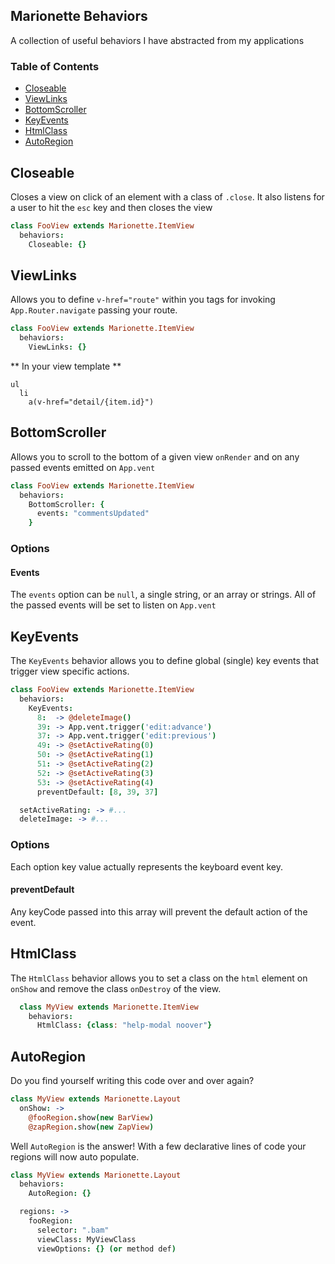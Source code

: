 Marionette Behaviors
--------

A collection of useful behaviors I have abstracted from my applications

### Table of Contents

  * [Closeable](#closeable)
  * [ViewLinks](#viewlinks)
  * [BottomScroller](#bottomscroller)
  * [KeyEvents](#keyevents)
  * [HtmlClass](#htmlclass)
  * [AutoRegion](#autoregion)

## Closeable

Closes a view on click of an element with a class of `.close`. It also listens for a user to hit the `esc` key and then closes the view

```coffeescript
class FooView extends Marionette.ItemView
  behaviors:
    Closeable: {}
```

## ViewLinks

Allows you to define `v-href="route"` within you tags for invoking `App.Router.navigate` passing your route.

```coffeescript
class FooView extends Marionette.ItemView
  behaviors:
    ViewLinks: {}
```

** In your view template **
```jade
ul
  li
    a(v-href="detail/{item.id}")
```

## BottomScroller

Allows you to scroll to the bottom of a given view `onRender` and on any passed events emitted on `App.vent`

```coffeescript
class FooView extends Marionette.ItemView
  behaviors:
    BottomScroller: {
      events: "commentsUpdated"
    }
```

### Options

#### Events
  The `events` option can be `null`, a single string, or an array or strings.
  All of the passed events will be set to listen on `App.vent`

## KeyEvents

The `KeyEvents` behavior allows you to define global (single) key events that trigger view specific actions.

```coffeescript
class FooView extends Marionette.ItemView
  behaviors:
    KeyEvents:
      8:  -> @deleteImage()
      39: -> App.vent.trigger('edit:advance')
      37: -> App.vent.trigger('edit:previous')
      49: -> @setActiveRating(0)
      50: -> @setActiveRating(1)
      51: -> @setActiveRating(2)
      52: -> @setActiveRating(3)
      53: -> @setActiveRating(4)
      preventDefault: [8, 39, 37]

  setActiveRating: -> #...
  deleteImage: -> #...
```

### Options
Each option key value actually represents the keyboard event key.

#### preventDefault
Any keyCode passed into this array will prevent the default action of the event.

## HtmlClass

The `HtmlClass` behavior allows you to set a class on the `html` element on `onShow` and remove the class `onDestroy` of the view.

```coffeescript
  class MyView extends Marionette.ItemView
    behaviors:
      HtmlClass: {class: "help-modal noover"}
```

## AutoRegion

Do you find yourself writing this code over and over again?

```coffeescript
class MyView extends Marionette.Layout
  onShow: ->
    @fooRegion.show(new BarView)
    @zapRegion.show(new ZapView)
```

Well `AutoRegion` is the answer!
With a few declarative lines of code your regions will now auto populate.

```coffeescript
class MyView extends Marionette.Layout
  behaviors:
    AutoRegion: {}

  regions: ->
    fooRegion:
      selector: ".bam"
      viewClass: MyViewClass
      viewOptions: {} (or method def)
```

